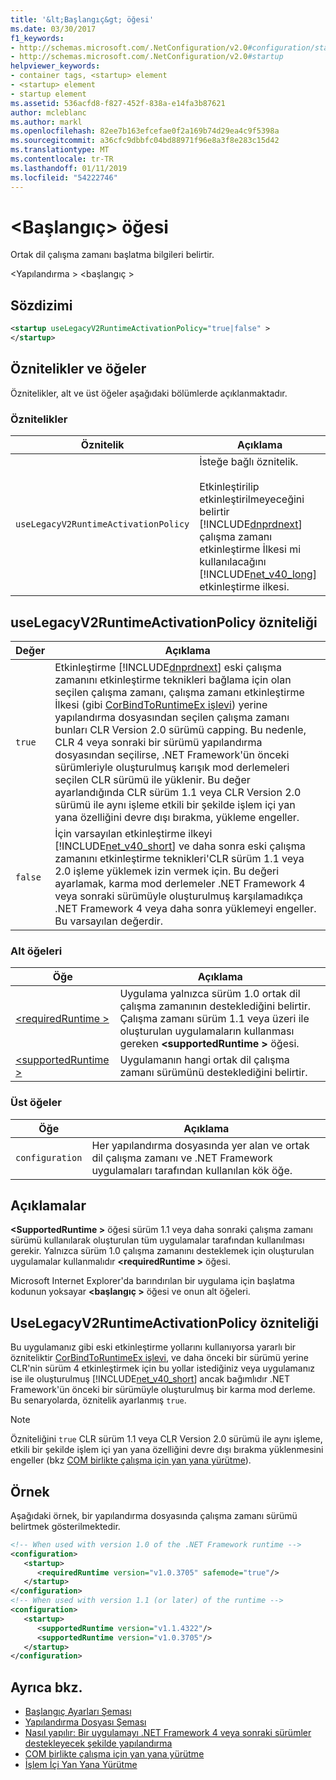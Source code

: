 ```yaml
---
title: '&lt;Başlangıç&gt; öğesi'
ms.date: 03/30/2017
f1_keywords:
- http://schemas.microsoft.com/.NetConfiguration/v2.0#configuration/startup
- http://schemas.microsoft.com/.NetConfiguration/v2.0#startup
helpviewer_keywords:
- container tags, <startup> element
- <startup> element
- startup element
ms.assetid: 536acfd8-f827-452f-838a-e14fa3b87621
author: mcleblanc
ms.author: markl
ms.openlocfilehash: 82ee7b163efcefae0f2a169b74d29ea4c9f5398a
ms.sourcegitcommit: a36cfc9dbbfc04bd88971f96e8a3f8e283c15d42
ms.translationtype: MT
ms.contentlocale: tr-TR
ms.lasthandoff: 01/11/2019
ms.locfileid: "54222746"
---
```

# <a name="ltstartupgt-element"></a>&lt;Başlangıç&gt; öğesi

Ortak dil çalışma zamanı başlatma bilgileri belirtir.

 \<Yapılandırma > \<başlangıç >

## <a name="syntax"></a>Sözdizimi

```xml
<startup useLegacyV2RuntimeActivationPolicy="true|false" > 
</startup>
```

## <a name="attributes-and-elements"></a>Öznitelikler ve öğeler

 Öznitelikler, alt ve üst öğeler aşağıdaki bölümlerde açıklanmaktadır.

### <a name="attributes"></a>Öznitelikler

|Öznitelik|Açıklama|
|---------------|-----------------|
|`useLegacyV2RuntimeActivationPolicy`|İsteğe bağlı öznitelik.<br /><br /> Etkinleştirilip etkinleştirilmeyeceğini belirtir [!INCLUDE[dnprdnext](../../../../../includes/dnprdnext-md.md)] çalışma zamanı etkinleştirme İlkesi mi kullanılacağını [!INCLUDE[net_v40_long](../../../../../includes/net-v40-long-md.md)] etkinleştirme ilkesi.|

## <a name="uselegacyv2runtimeactivationpolicy-attribute"></a>useLegacyV2RuntimeActivationPolicy özniteliği

|Değer|Açıklama|
|-----------|-----------------|
|`true`|Etkinleştirme [!INCLUDE[dnprdnext](../../../../../includes/dnprdnext-md.md)] eski çalışma zamanını etkinleştirme teknikleri bağlama için olan seçilen çalışma zamanı, çalışma zamanı etkinleştirme İlkesi (gibi [CorBindToRuntimeEx işlevi](../../../unmanaged-api/hosting/corbindtoruntimeex-function.md)) yerine yapılandırma dosyasından seçilen çalışma zamanı bunları CLR Version 2.0 sürümü capping. Bu nedenle, CLR 4 veya sonraki bir sürümü yapılandırma dosyasından seçilirse, .NET Framework'ün önceki sürümleriyle oluşturulmuş karışık mod derlemeleri seçilen CLR sürümü ile yüklenir. Bu değer ayarlandığında CLR sürüm 1.1 veya CLR Version 2.0 sürümü ile aynı işleme etkili bir şekilde işlem içi yan yana özelliğini devre dışı bırakma, yükleme engeller.|
|`false`|İçin varsayılan etkinleştirme ilkeyi [!INCLUDE[net_v40_short](../../../../../includes/net-v40-short-md.md)] ve daha sonra eski çalışma zamanını etkinleştirme teknikleri'CLR sürüm 1.1 veya 2.0 işleme yüklemek izin vermek için. Bu değeri ayarlamak, karma mod derlemeler .NET Framework 4 veya sonraki sürümüyle oluşturulmuş karşılamadıkça .NET Framework 4 veya daha sonra yüklemeyi engeller. Bu varsayılan değerdir.|

### <a name="child-elements"></a>Alt öğeleri

|Öğe|Açıklama|
|-------------|-----------------|
|[\<requiredRuntime >](requiredruntime-element.md)|Uygulama yalnızca sürüm 1.0 ortak dil çalışma zamanının desteklediğini belirtir. Çalışma zamanı sürüm 1.1 veya üzeri ile oluşturulan uygulamaların kullanması gereken  **\<supportedRuntime >** öğesi.|
|[\<supportedRuntime >](supportedruntime-element.md)|Uygulamanın hangi ortak dil çalışma zamanı sürümünü desteklediğini belirtir.|

### <a name="parent-elements"></a>Üst öğeler

|Öğe|Açıklama|
|-------------|-----------------|
|`configuration`|Her yapılandırma dosyasında yer alan ve ortak dil çalışma zamanı ve .NET Framework uygulamaları tarafından kullanılan kök öğe.|

## <a name="remarks"></a>Açıklamalar

  **\<SupportedRuntime >** öğesi sürüm 1.1 veya daha sonraki çalışma zamanı sürümü kullanılarak oluşturulan tüm uygulamalar tarafından kullanılması gerekir. Yalnızca sürüm 1.0 çalışma zamanını desteklemek için oluşturulan uygulamalar kullanmalıdır  **\<requiredRuntime >** öğesi.

 Microsoft Internet Explorer'da barındırılan bir uygulama için başlatma kodunun yoksayar  **\<başlangıç >** öğesi ve onun alt öğeleri.

## <a name="the-uselegacyv2runtimeactivationpolicy-attribute"></a>UseLegacyV2RuntimeActivationPolicy özniteliği

 Bu uygulamanız gibi eski etkinleştirme yollarını kullanıyorsa yararlı bir özniteliktir [CorBindToRuntimeEx işlevi](../../../unmanaged-api/hosting/corbindtoruntimeex-function.md), ve daha önceki bir sürümü yerine CLR'nin sürüm 4 etkinleştirmek için bu yollar istediğiniz veya uygulamanız ise ile oluşturulmuş [!INCLUDE[net_v40_short](../../../../../includes/net-v40-short-md.md)] ancak bağımlıdır .NET Framework'ün önceki bir sürümüyle oluşturulmuş bir karma mod derleme. Bu senaryolarda, öznitelik ayarlanmış `true`.

> [!NOTE]
> Özniteliğini `true` CLR sürüm 1.1 veya CLR Version 2.0 sürümü ile aynı işleme, etkili bir şekilde işlem içi yan yana özelliğini devre dışı bırakma yüklenmesini engeller (bkz [COM birlikte çalışma için yan yana yürütme](https://msdn.microsoft.com/library/4302318c-3586-49bf-8620-b9a39cdf4a32)).

## <a name="example"></a>Örnek

 Aşağıdaki örnek, bir yapılandırma dosyasında çalışma zamanı sürümü belirtmek gösterilmektedir.

```xml
<!-- When used with version 1.0 of the .NET Framework runtime -->
<configuration>
   <startup>
      <requiredRuntime version="v1.0.3705" safemode="true"/>
   </startup>
</configuration>
<!-- When used with version 1.1 (or later) of the runtime -->
<configuration>
   <startup>
      <supportedRuntime version="v1.1.4322"/>
      <supportedRuntime version="v1.0.3705"/>
   </startup>
</configuration>
```

## <a name="see-also"></a>Ayrıca bkz.

- [Başlangıç Ayarları Şeması](index.md)
- [Yapılandırma Dosyası Şeması](../index.md)
- [Nasıl yapılır: Bir uygulamayı .NET Framework 4 veya sonraki sürümler destekleyecek şekilde yapılandırma](../../../migration-guide/how-to-configure-an-app-to-support-net-framework-4-or-4-5.md)
- [COM birlikte çalışma için yan yana yürütme](https://msdn.microsoft.com/library/4302318c-3586-49bf-8620-b9a39cdf4a32)
- [İşlem İçi Yan Yana Yürütme](../../../deployment/in-process-side-by-side-execution.md)
